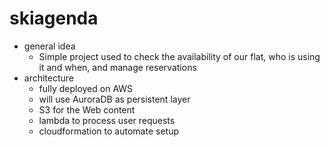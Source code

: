 # skiagenda
* general idea
    * Simple project used to check the availability of our flat, who is using it and when, and manage reservations
* architecture
    * fully deployed on AWS
    * will use AuroraDB as persistent layer
    * S3 for the Web content
    * lambda to process user requests
    * cloudformation to automate setup
